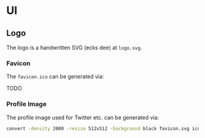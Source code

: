 # UI

## Logo

The logo is a handwritten SVG (ecks dee) at `logo.svg`.

### Favicon

The `favicon.ico` can be generated via:

TODO

### Profile Image

The profile image used for Twitter etc. can be generated via:

```sh
convert -density 2000 -resize 512x512 -background black favicon.svg icon.png
```
